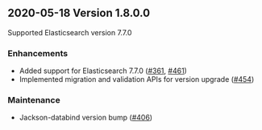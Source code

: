 ## 2020-05-18 Version 1.8.0.0

Supported Elasticsearch version 7.7.0

### Enhancements
- Added support for Elasticsearch 7.7.0 ([#361](https://github.com/opendistro-for-elasticsearch/security/pull/361), [#461](https://github.com/opendistro-for-elasticsearch/security/pull/461))
- Implemented migration and validation APIs for version upgrade ([#454](https://github.com/opendistro-for-elasticsearch/security/pull/454))

### Maintenance
- Jackson-databind version bump ([#406](https://github.com/opendistro-for-elasticsearch/security/pull/406))
